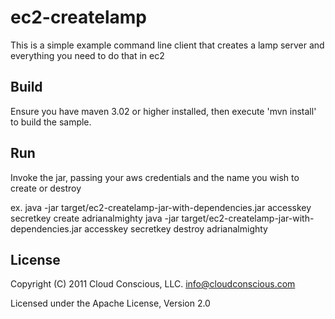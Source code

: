 # ec2-createlamp

This is a simple example command line client that creates a lamp server and everything you need to do that in ec2

## Build

Ensure you have maven 3.02 or higher installed, then execute 'mvn install' to build the sample.

## Run

Invoke the jar, passing your aws credentials and the name you wish to create or destroy

ex.
  java -jar target/ec2-createlamp-jar-with-dependencies.jar accesskey secretkey create adrianalmighty
  java -jar target/ec2-createlamp-jar-with-dependencies.jar accesskey secretkey destroy adrianalmighty

## License

Copyright (C) 2011 Cloud Conscious, LLC. <info@cloudconscious.com>

Licensed under the Apache License, Version 2.0 
